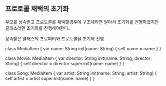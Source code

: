 ## 프로토콜 채택의 초기화
부모를 상속받고 프로토콜를 채택할경우에
구조체라면 알아서 초기화를 진행하겠지만
클래스라면 초기화를 진행해야한다..

상속받은 클래스의 프로퍼티와 프로토콜을 초기화 진행
 
class MediaItem {
    var name: String
    init(name: String) {
        self.name = name
    }
}


class Movie: MediaItem {
    var director: String
    init(name: String, director: String) {
        self.director = director
        super.init(name: name)
    }
}

class Song: MediaItem {
    var artist: String
    init(name: String, artist: String) {
        self.artist = artist
        super.init(name: name)
    }
}
